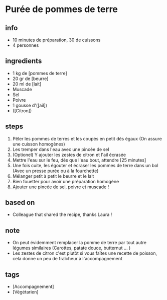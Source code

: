# Purée de pommes de terre

## info  
* 10 minutes de préparation, 30 de cuissons
* 4 personnes

## ingredients
* 1 kg de [pommes de terre]
* 20 gr de [beurre]
* 20 ml de [lait]
* Muscade
* Sel
* Poivre
* 1 gousse d'([ail])
* ([Citron])

## steps  
1. Pêler les pommes de terres et les coupés en petit dés égaux (On assure une cuisson homogènes)
2. Les tremper dans l'eau avec une pincée de sel
3. (Optionel) Y ajouter les zestes de citron et l'ail écrasée
4. Mettre l'eau sur le feu, dès que l'eau bout, attendre [25 minutes]
5. Une fois cuite, les égouter et écraser les pommes de terre dans un bol (Avec un presse purée ou à la fourchette)
6. Mélanger petit à petit le beurre et le lait
7. Bien fouetter pour avoir une préparation homogène
8. Ajouter une pincée de sel, poivre et muscade !

## based on  
* Colleague that shared the recipe, thanks Laura !

## note
* On peut évidemment remplacer la pomme de terre par tout autre légumes similaires (Carottes, patate douce, butternut ... )
* Les zestes de citron c'est plutôt si vous faîtes une recette de poisson, cela donne un peu de fraîcheur à l'accompagnement

## tags
* [Accompagnement]
* [Végétarien]